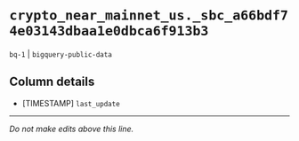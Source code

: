 # `crypto_near_mainnet_us._sbc_a66bdf74e03143dbaa1e0dbca6f913b3`
`bq-1` | `bigquery-public-data`

## Column details
* [TIMESTAMP] `last_update`

-------------------------------------------------------------------------------
*Do not make edits above this line.*
